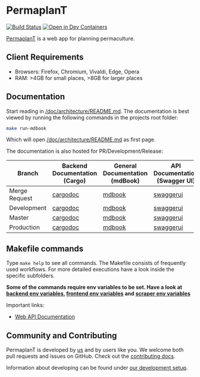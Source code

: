 # PermaplanT

[![Build Status](https://build.libelektra.org/job/PermaplanT/job/master/lastBuild/badge/icon)](https://build.libelektra.org/job/PermaplanT/job/master/lastBuild/)
[![Open in Dev Containers](https://img.shields.io/static/v1?label=Dev%20Containers&message=Open&color=blue&logo=visualstudiocode)](https://vscode.dev/redirect?url=vscode://ms-vscode-remote.remote-containers/cloneInVolume?url=https://github.com/ElektraInitiative/PermaplanT)

[PermaplanT](https://www.permaplant.net) is a web app for planning permaculture.

## Client Requirements

- Browsers: Firefox, Chromium, Vivaldi, Edge, Opera
- RAM: >4GB for small places, >8GB for larger places

## Documentation

Start reading in [/doc/architecture/README.md](/doc/architecture/README.md).
The documentation is best viewed by running the following commands in the projects root folder:

```sh
make run-mdbook
```

Which will open [/doc/architecture/README.md](/doc/architecture/README.md) as first page.

The documentation is also hosted for PR/Development/Release:

| Branch        | Backend Documentation (Cargo)                                  | General Documentation (mdBook)                                  | API Documentation (Swagger UI)                                 | Frontend Documentation (Storybook)                       |
| ------------- | -------------------------------------------------------------- | --------------------------------------------------------------- | -------------------------------------------------------------- | -------------------------------------------------------- |
| Merge Request | [cargodoc](https://doc.permaplant.net/mr/cargodoc/backend)     | [mdbook](https://doc.permaplant.net/mr/mdbook/architecture)     | [swaggerui](https://mr.permaplant.net/doc/api/swagger/ui/)     | [storybook](https://doc.permaplant.net/mr/storybook)     |
| Development   | [cargodoc](https://doc.permaplant.net/dev/cargodoc/backend)    | [mdbook](https://doc.permaplant.net/dev/mdbook/architecture)    | [swaggerui](https://dev.permaplant.net/doc/api/swagger/ui/)    | [storybook](https://doc.permaplant.net/dev/storybook)    |
| Master        | [cargodoc](https://doc.permaplant.net/master/cargodoc/backend) | [mdbook](https://doc.permaplant.net/master/mdbook/architecture) | [swaggerui](https://master.permaplant.net/doc/api/swagger/ui/) | [storybook](https://doc.permaplant.net/master/storybook) |
| Production    | [cargodoc](https://doc.permaplant.net/www/cargodoc/backend)    | [mdbook](https://doc.permaplant.net/www/mdbook/architecture)    | [swaggerui](https://www.permaplant.net/doc/api/swagger/ui)     | [storybook](https://doc.permaplant.net/www/storybook)    |

## Makefile commands

Type `make help` to see all commands.
The Makefile consists of frequently used workflows.
For more detailed executions have a look inside the specific subfolders.

**Some of the commands require env variables to be set.
Have a look at [backend env variables](./doc/backend/01setup.md), [frontend env variables](./frontend/README.md) and [scraper env variables](./scraper/README.md)**

Important links:

- [Web API Documentation](https://www.permaplant.net/doc/api/swagger/ui/)

## Community and Contributing

PermaplanT is developed by [us](./doc/authors.md) and by users like you.
We welcome both pull requests and issues on GitHub.
Check out the [contributing docs](.github/CONTRIBUTING.md).

Information about developing can be found under [our development setup](./doc/development_setup.md).
